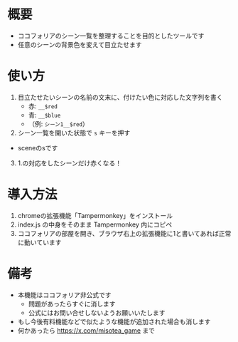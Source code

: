 # 概要
- ココフォリアのシーン一覧を整理することを目的としたツールです
- 任意のシーンの背景色を変えて目立たせます

# 使い方
1. 目立たせたいシーンの名前の文末に、付けたい色に対応した文字列を書く
    - 赤: `__$red` 
    - 青: `__$blue` 
    - （例: `シーン1__$red`）
2. シーン一覧を開いた状態で `s` キーを押す
  - sceneのsです
3. 1.の対応をしたシーンだけ赤くなる！

# 導入方法
1. chromeの拡張機能「Tampermonkey」をインストール
2. index.js の中身をそのまま Tampermonkey 内にコピペ
3. ココフォリアの部屋を開き、ブラウザ右上の拡張機能に1と書いてあれば正常に動いています

# 備考
- 本機能はココフォリア非公式です
  - 問題があったらすぐに消します
  - 公式にはお問い合せしないようお願いいたします
- もし今後有料機能などで似たような機能が追加された場合も消します
- 何かあったら https://x.com/misotea_game まで
